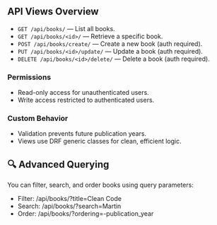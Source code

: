 ## API Views Overview

- `GET /api/books/` — List all books.
- `GET /api/books/<id>/` — Retrieve a specific book.
- `POST /api/books/create/` — Create a new book (auth required).
- `PUT /api/books/<id>/update/` — Update a book (auth required).
- `DELETE /api/books/<id>/delete/` — Delete a book (auth required).

### Permissions
- Read-only access for unauthenticated users.
- Write access restricted to authenticated users.

### Custom Behavior
- Validation prevents future publication years.
- Views use DRF generic classes for clean, efficient logic.

## 🔍 Advanced Querying
You can filter, search, and order books using query parameters:
- Filter: /api/books/?title=Clean Code
- Search: /api/books/?search=Martin
- Order: /api/books/?ordering=-publication_year
